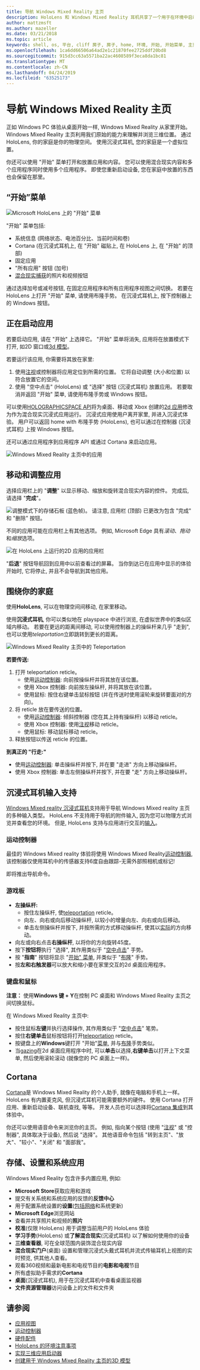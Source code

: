```yaml
---
title: 导航 Windows Mixed Reality 主页
description: HoloLens 和 Windows Mixed Reality 耳机共享了一个用于在环境中启动、放置和操作应用和3D 模型的模式 (无论是物理的还是数字的)。 了解如何在这两种设备类型上浏览 Windows Mixed Reality 主页。
author: mattzmsft
ms.author: mazeller
ms.date: 03/21/2018
ms.topic: article
keywords: shell, os, 平台, cliff 房子, 房子, home, 环境, 开始, 开始菜单, 主页菜单, pin, 应用, 启动应用, 放置应用, 传送, 移动, 导航
ms.openlocfilehash: 1ca6dd66506a64ad2e1c21870fee2725ddf20bd8
ms.sourcegitcommit: 915d3cc63a5571ba22ac4608589f3eca8da1bc81
ms.translationtype: MT
ms.contentlocale: zh-CN
ms.lasthandoff: 04/24/2019
ms.locfileid: "63525173"
---
```

# <a name="navigating-the-windows-mixed-reality-home"></a>导航 Windows Mixed Reality 主页

正如 Windows PC 体验从桌面开始一样, Windows Mixed Reality 从家里开始。 Windows Mixed Reality 主页利用我们原始的能力来理解并浏览三维位置。 通过 HoloLens, 你的家庭是你的物理空间。 使用沉浸式耳机, 您的家庭是一个虚拟位置。

你还可以使用 "开始" 菜单打开和放置应用和内容。 您可以使用混合现实内容和多个应用程序同时使用多个应用程序。 即使您重新启动设备, 您在家庭中放置的东西也会保留在那里。

## <a name="start-menu"></a>“开始”菜单

![Microsoft HoloLens 上的 "开始" 菜单](images/start-500px.png)

"开始" 菜单包括:
* 系统信息 (网络状态、电池百分比、当前时间和卷)
* Cortana (在沉浸式耳机上, 在 "开始" 磁贴上, 在 HoloLens 上, 在 "开始" 的顶部)
* 固定应用
* "所有应用" 按钮 (加号)
* [混合现实捕获](mixed-reality-capture.md)的照片和视频按钮

通过选择加号或减号按钮, 在固定应用程序和所有应用程序视图之间切换。 若要在 HoloLens 上打开 "开始" 菜单, 请使用布隆手势。 在沉浸式耳机上, 按下控制器上的 Windows 按钮。

## <a name="launching-apps"></a>正在启动应用

若要启动应用, 请在 "开始" 上选择它。 "开始" 菜单将消失, 应用将在放置模式下打开, 如2D 窗口或[3d 模型](implementing-3d-app-launchers.md)。

若要运行该应用, 你需要将其放在家里:
1. 使用[注视](gaze.md)或控制器将应用定位到所需的位置。 它将自动调整 (大小和位置) 以符合放置它的空间。
2. 使用 "空中点击" (HoloLens) 或 "选择" 按钮 (沉浸式耳机) 放置应用。 若要取消并返回 "开始" 菜单, 请使用布隆手势或 Windows 按钮。

可以使用[HOLOGRAPHICSPACE API](https://msdn.microsoft.com/library/windows/apps/windows.graphics.holographic.holographicspace.aspx)将为桌面、移动或 Xbox 创建的[2d 应用](building-2d-apps.md)修改为作为混合现实沉浸式应用运行。 沉浸式应用使用户离开家里, 并进入沉浸式体验。 用户可以返回 home with 布隆手势 (HoloLens), 也可以通过在控制器 (沉浸式耳机) 上按 Windows 按钮。

还可以通过应用程序到应用程序 API 或通过 Cortana 来启动应用。

![Windows Mixed Reality 主页中的应用](images/mixed-reality-home-500px.png)

## <a name="moving-and-adjusting-apps"></a>移动和调整应用

选择应用栏上的 "**调整**" 以显示移动、缩放和旋转混合现实内容的控件。 完成后, 请选择 "**完成**"。

![调整模式下的存储石板 (蓝色帧)。 请注意, 应用栏 (顶部) 已更改为包含 "完成" 和 "删除" 按钮。](images/adjust-500px.png)

不同的应用可能在应用栏上有其他选项。 例如, Microsoft Edge 具有*滚动*、*拖动*和*缩放*选项。 

![在 HoloLens 上运行的2D 应用的应用栏](images/holobar-500px.png)

"**后退**" 按钮导航回到应用中以前查看过的屏幕。 当你到达已在应用中显示的体验开始时, 它将停止, 并且不会导航到其他应用。

## <a name="getting-around-your-home"></a>围绕你的家庭

使用**HoloLens**, 可以在物理空间间移动, 在家里移动。

使用**沉浸式耳机**, 你可以类似地在 playspace 中进行浏览, 在虚拟世界中的类似区域内移动。 若要在更远的距离间移动, 可以使用控制器上的操纵杆来几乎 "走到", 也可以使用*teleportation*立即跳转到更长的距离。

![Windows Mixed Reality 主页中的 Teleportation](images/teleportation-500px.png)

**若要传送:**
1. 打开 teleportation reticle。
   * 使用[运动控制器](motion-controllers.md): 向前按操纵杆并将其放在该位置。
   * 使用 Xbox 控制器: 向前按左操纵杆, 并将其放在该位置。
   * 使用鼠标: 按住右键单击鼠标按钮 (并在传送时使用滚轮来旋转要面对的方向)。
2. 将 reticle 放在要传送的位置。
   * 使用[运动控制器](motion-controllers.md): 倾斜控制器 (您在其上持有操纵杆) 以移动 reticle。
   * 使用 Xbox 控制器: 使用[注视](gaze.md)移动 reticle。
   * 使用鼠标: 移动鼠标移动 reticle。
3. 释放按钮以传送 reticle 的位置。

**到真正的 "行走:"**
* 使用[运动控制器](motion-controllers.md): 单击操纵杆并按下, 并在要 "走进" 方向上移动操纵杆。
* 使用 Xbox 控制器: 单击左侧操纵杆并按下, 并在要 "走" 方向上移动操纵杆。

## <a name="immersive-headset-input-support"></a>沉浸式耳机输入支持

[Windows Mixed reality 沉浸式耳机](immersive-headset-hardware-details.md)支持用于导航 Windows Mixed reality 主页的多种输入类型。 HoloLens 不支持用于导航的附件输入, 因为您可以物理方式浏览并查看您的环境。 但是, HoloLens 支持与应用进行交互的[输入](hardware-accessories.md)。

### <a name="motion-controllers"></a>运动控制器

最佳的 Windows Mixed reality 体验将使用 Windows Mixed Reality[运动控制器](motion-controllers.md), 该控制器仅使用耳机中的传感器支持6度自由跟踪-无需外部照相机或标记!

即将推出导航命令。

### <a name="gamepad"></a>游戏板
* **左操纵杆:**
  * 按住左操纵杆, 使[teleportation](navigating-the-windows-mixed-reality-home.md#getting-around-your-home) reticle。
  * 向左、向右或向后移动操纵杆, 以较小的增量向左、向右或向后移动。
  * 单击左侧操纵杆并按下, 并按所需的方式移动操纵杆, 使其以[实际](navigating-the-windows-mixed-reality-home.md#getting-around-your-home)的方向移动。
* 向左或向右点击**右操纵杆**, 以将你的方向旋转45度。
* 按下**按钮将**执行 "选择", 其作用类似于 "[空中点击](gestures.md#air-tap)" 手势。
* 按 "**指南**" 按钮将显示 "[开始" 菜单](navigating-the-windows-mixed-reality-home.md#start-menu), 并类似于 "[布隆](gestures.md#bloom)" 手势。
* 按**左和右触发器**可以放大和缩小要在家里交互的2d 桌面应用程序。

### <a name="keyboard-and-mouse"></a>键盘和鼠标

**注意：** 使用**Windows 键 + Y**在控制 PC 桌面和 Windows Mixed Reality 主页之间切换鼠标。

在 Windows Mixed Reality 主页中:
* 按住鼠标**左键**并执行选择操作, 其作用类似于 "[空中点击](gestures.md#air-tap)" 笔势。
* 按住**右键单击**鼠标按钮将打开[teleportation](navigating-the-windows-mixed-reality-home.md#getting-around-your-home) reticle。
* 按键盘上的**Windows**键打开 "开始"[菜单](navigating-the-windows-mixed-reality-home.md#start-menu), 并与[布隆](gestures.md#bloom)手势类似。
* 当[gazing](gaze.md)在2d 桌面应用程序中时, 可以**单击**以选择,**右键单击**以打开上下文菜单, 然后使用滚轮滚动 (就像您的 PC 桌面上一样)。

## <a name="cortana"></a>Cortana

[Cortana](voice-input.md#hey-cortana)是 Windows Mixed Reality 的个人助手, 就像在电脑和手机上一样。 HoloLens 有内置麦克风, 但沉浸式耳机可能需要额外的硬件。 使用 Cortana 打开应用、重新启动设备、联机查找, 等等。 开发人员也可以选择将[Cortana 集成](https://dev.windows.com/cortana)到其体验中。

你还可以使用语音命令来浏览你的主页。 例如, 指向某个按钮 (使用 "[注视](gaze.md)" 或 "控制器", 具体取决于设备), 然后说 "选择"。 其他语音命令包括 "转到主页"、"放大"、"较小"、"关闭" 和 "面部我"。

## <a name="store-settings-and-system-apps"></a>存储、设置和系统应用

Windows Mixed Reality 包含许多内置应用, 例如:
* **Microsoft Store**获取应用和游戏
* 提交有关系统和系统应用的反馈的**反馈中心**
* 用于配置系统设置的**设置**([包括网络](connecting-to-wi-fi-on-hololens.md)和系统更新)
* **Microsoft Edge**浏览网站
* 查看并共享照片和视频的**照片**
* **校准**(仅限 HoloLens) 用于调整当前用户的 HoloLens 体验
* **学习手势**(HoloLens) 或**了解混合现实**(沉浸式耳机) 以了解如何使用你的设备
* **三维查看器**, 可在全球范围内装饰混合现实内容
* **混合现实门户**(桌面) 设置和管理沉浸式头戴式耳机并流式传输耳机上视图的实时预览, 供其他人查看。
* 观看360视频和最新电影和电视节目的**电影和电视**节目
* 所有虚拟助手需求的**Cortana**
* **桌面**(沉浸式耳机), 用于在沉浸式耳机中查看桌面监视器
* **文件资源管理器**访问设备上的文件和文件夹

## <a name="see-also"></a>请参阅
* [应用视图](app-views.md)
* [运动控制器](motion-controllers.md)
* [硬件配件](hardware-accessories.md)
* [HoloLens 的环境注意事项](environment-considerations-for-hololens.md)
* [实现三维应用启动器](implementing-3d-app-launchers.md)
* [创建用于 Windows Mixed Reality 主页的3D 模型](creating-3d-models-for-use-in-the-windows-mixed-reality-home.md)
